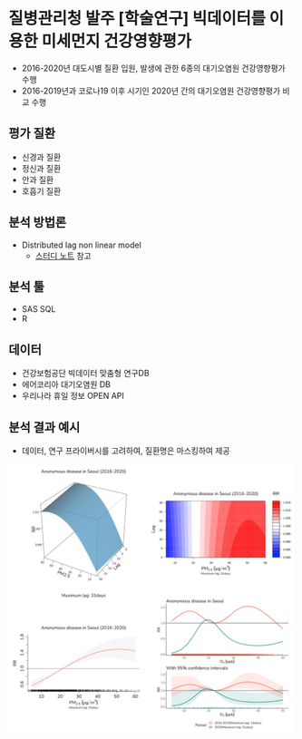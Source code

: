 # 질병관리청 발주 [학술연구] 빅데이터를 이용한 미세먼지 건강영향평가
- 2016-2020년 대도시별 질환 입원, 발생에 관한 6종의 대기오염원 건강영향평가 수행
- 2016-2019년과 코로나19 이후 시기인 2020년 간의 대기오염원 건강영향평가 비교 수행

## 평가 질환

-   신경과 질환
-   정신과 질환
-   안과 질환
-   호흡기 질환

## 분석 방법론

-   Distributed lag non linear model
    -   [스터디 노트](https://github.com/be-favorite/Paper_archive) 참고

## 분석 툴

-   SAS SQL
-   R

## 데이터

-   건강보험공단 빅데이터 맞춤형 연구DB
-   에어코리아 대기오염원 DB
-   우리나라 휴일 정보 OPEN API

## 분석 결과 예시
- 데이터, 연구 프라이버시를 고려하여, 질환명은 마스킹하여 제공

<p align="center">
<img src = "./Figure for portfolio/merged_figure.png" width = "600"> 
</p>

